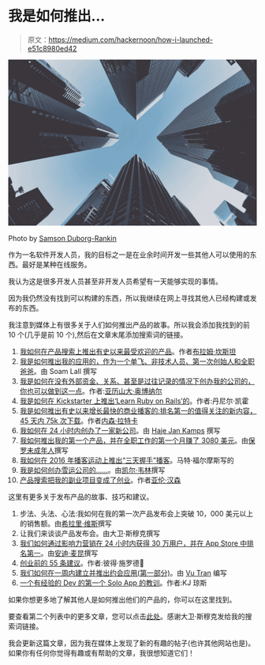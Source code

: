 # 我是如何推出…

> 原文：<https://medium.com/hackernoon/how-i-launched-e51c8980ed42>

![](img/ba7dc78d80ee884a74e6bfa12b3be5c5.png)

Photo by [Samson Duborg-Rankin](https://unsplash.com/photos/ZGjbiukp_-A)

作为一名软件开发人员，我的目标之一是在业余时间开发一些其他人可以使用的东西。最好是某种在线服务。

我认为这是很多开发人员甚至非开发人员希望有一天能够实现的事情。

因为我仍然没有找到可以构建的东西，所以我继续在网上寻找其他人已经构建或发布的东西。

我注意到媒体上有很多关于人们如何推出产品的故事。所以我会添加我找到的前 10 个(几乎是前 10 个),然后在文章末尾添加搜索词的链接。

1.  [我如何在产品搜索上推出有史以来最受欢迎的产品](/startup-grind/how-i-launched-the-2-most-upvoted-product-of-all-time-on-product-hunt-f3772fb20ad8)。作者[布拉姆·坎斯坦](https://medium.com/u/a2fc51212652?source=post_page-----e51c8980ed42--------------------------------)
2.  [我是如何推出我的应用的，作为一个单飞、非技术人员、第一次创始人和全职爸爸](/@soamlall/how-i-launched-my-app-as-a-solo-non-tech-first-time-founder-and-full-time-dad-b98a4e9b60a0)。由 Soam Lall 撰写
3.  [我是如何在没有外部资金、关系、甚至是过往记录的情况下创办我的公司的，你也可以做到这一点](/newindustrialist/how-i-launched-my-company-without-outside-funding-connections-or-even-a-track-record-and-how-you-c8f04924a3c8)。作者:[亚历山大·奥博纳尔](https://medium.com/u/8be8d21b7a70?source=post_page-----e51c8980ed42--------------------------------)
4.  [我是如何在 Kickstarter 上推出‘Learn Ruby on Rails’的](/@danielkehoe/how-i-launched-learn-ruby-on-rails-on-kickstarter-628bb69f0fa4)。作者:丹尼尔·凯霍
5.  [我是如何推出有史以来增长最快的商业播客的:排名第一的值得关注的新内容，45 天内 75k 次下载](/@nathanlatka/how-i-launched-fastest-growing-business-podcast-ever-1-new-and-noteworthy-75k-downloads-in-45-364581592315)。作者[内森·拉特卡](https://medium.com/u/6f58fba38a7f?source=post_page-----e51c8980ed42--------------------------------)
6.  [我如何在 24 小时内创办了一家新公司](/three-pipe-vc/launching-triviacloud-828739cf763c)。由 [Haje Jan Kamps](https://medium.com/u/79ffa075b035?source=post_page-----e51c8980ed42--------------------------------) 撰写
7.  [我如何推出我的第一个产品，并在全职工作的第一个月赚了 3080 美元](/@paulminors/how-i-launched-my-first-product-and-made-3-080-in-my-first-month-while-working-full-time-e7a2d41d97c6)。由[保罗未成年人](https://medium.com/u/f423b4422410?source=post_page-----e51c8980ed42--------------------------------)撰写
8.  [我如何在 2016 年播客运动上推出“三天握手”播客](/@handshakin/how-i-launched-the-handshakin-podcast-in-3-days-at-podcast-movement-2016-b8448d7409e4)。马特·福尔摩斯写的
9.  [我是如何创办雪运公司的……](/@kylewaring/how-i-launched-a-snow-shipping-company-4cdc02167fbb)。由[凯尔·韦林](https://medium.com/u/268208e446c3?source=post_page-----e51c8980ed42--------------------------------)撰写
10.  [产品搜索把我的副业项目变成了创业](/startup-journal/product-hunt-turned-my-side-project-into-a-full-time-gig-7264ce58e988)。作者[亚伦·汉森](https://medium.com/u/e3b3f80579e9?source=post_page-----e51c8980ed42--------------------------------)

这里有更多关于发布产品的故事、技巧和建议。

1.  步法、头法、心法:我如何在我的第一次产品发布会上突破 10，000 美元以上的销售额。由[希拉里·维斯](https://medium.com/u/cc62b18c8e80?source=post_page-----e51c8980ed42--------------------------------)撰写
2.  让我们来谈谈产品发布会。由大卫·斯穆克撰写
3.  [我们如何通过影响力营销在 24 小时内获得 30 万用户，并在 App Store 中排名第一](https://hackernoon.com/how-we-got-300k-users-in-24-hours-and-reached-1-in-the-app-store-c997a8f83756)。由[安迪·麦昆](https://medium.com/u/22c25c5d597c?source=post_page-----e51c8980ed42--------------------------------)撰写
4.  [创业前的 55 条建议](https://hackernoon.com/pre-launch-tips-for-your-startup-aedf4bd4393c)。作者:彼得·施罗德🚀
5.  [我们如何在一周内建立并推出约会应用(第一部分)](https://hackernoon.com/how-to-build-and-launch-a-dating-app-in-a-week-759e6d32b764)。由 [Vu Tran](https://medium.com/u/4371a90ebe8e?source=post_page-----e51c8980ed42--------------------------------) 编写
6.  [一个有经验的 Dev 的第一个 Solo App 的教训](https://hackernoon.com/lessons-from-an-experienced-devs-first-solo-app-521bae1411f)。作者:KJ 琼斯

如果你想更多地了解其他人是如何推出他们的产品的，你可以在这里找到。

要查看第二个列表中的更多文章，您可以点击[此处](https://hackernoon.com/search?q=launch)。感谢大卫·斯穆克发给我的搜索词链接。

我会更新这篇文章，因为我在媒体上发现了新的有趣的帖子(也许其他网站也是)。如果你有任何你觉得有趣或有帮助的文章，我很想知道它们！